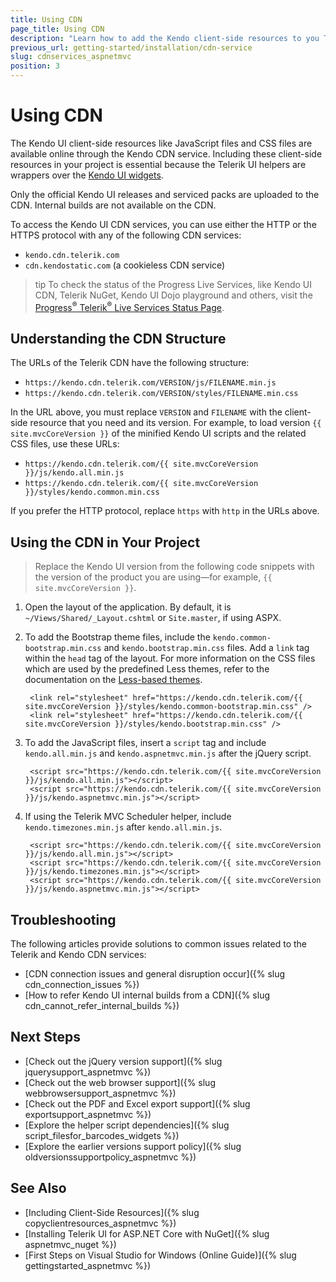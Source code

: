 ```yaml
---
title: Using CDN
page_title: Using CDN
description: "Learn how to add the Kendo client-side resources to you Telerik UI ASP.NET MVC project by using the Telerik CDN services."
previous_url: getting-started/installation/cdn-service
slug: cdnservices_aspnetmvc
position: 3
---
```


# Using CDN

The Kendo UI client-side resources like JavaScript files and CSS files are available online through the Kendo CDN service. Including these client-side resources in your project is essential because the Telerik UI helpers are wrappers over the [Kendo UI widgets](https://docs.telerik.com/kendo-ui/intro/first-steps).

Only the official Kendo UI releases and serviced packs are uploaded to the CDN. Internal builds are not available on the CDN.

To access the Kendo UI CDN services, you can use either the HTTP or the HTTPS protocol with any of the following CDN services:

* `kendo.cdn.telerik.com`
* `cdn.kendostatic.com` (a cookieless CDN service)

>tip To check the status of the Progress Live Services, like Kendo UI CDN, Telerik NuGet, Kendo UI Dojo playground and others, visit the [Progress<sup>®</sup> Telerik<sup>®</sup> Live Services Status Page](http://status.telerik.com/).

## Understanding the CDN Structure

The URLs of the Telerik CDN have the following structure:

* `https://kendo.cdn.telerik.com/VERSION/js/FILENAME.min.js`
* `https://kendo.cdn.telerik.com/VERSION/styles/FILENAME.min.css`

In the URL above, you must replace `VERSION` and `FILENAME` with the client-side resource that you need and its version. For example, to load version `{{ site.mvcCoreVersion }}` of the minified Kendo UI scripts and the related CSS files, use these URLs:

* `https://kendo.cdn.telerik.com/{{ site.mvcCoreVersion }}/js/kendo.all.min.js`
* `https://kendo.cdn.telerik.com/{{ site.mvcCoreVersion }}/styles/kendo.common.min.css`

If you prefer the HTTP protocol, replace `https` with `http` in the URLs above.

## Using the CDN in Your Project

> Replace the Kendo UI version from the following code snippets with the version of the product you are using&mdash;for example, `{{ site.mvcCoreVersion }}`.

1. Open the layout of the application. By default, it is `~/Views/Shared/_Layout.cshtml` or `Site.master`, if using ASPX.

1. To add the Bootstrap theme files, include the `kendo.common-bootstrap.min.css` and `kendo.bootstrap.min.css` files. Add a `link` tag within the `head` tag of the layout. For more information on the CSS files which are used by the predefined Less themes, refer to the documentation on the [Less-based themes](https://docs.telerik.com/kendo-ui/styles-and-layout/appearance-styling).

        <link rel="stylesheet" href="https://kendo.cdn.telerik.com/{{ site.mvcCoreVersion }}/styles/kendo.common-bootstrap.min.css" />
        <link rel="stylesheet" href="https://kendo.cdn.telerik.com/{{ site.mvcCoreVersion }}/styles/kendo.bootstrap.min.css" />

1. To add the JavaScript files, insert a `script` tag and include `kendo.all.min.js` and `kendo.aspnetmvc.min.js` after the jQuery script.

        <script src="https://kendo.cdn.telerik.com/{{ site.mvcCoreVersion }}/js/kendo.all.min.js"></script>
        <script src="https://kendo.cdn.telerik.com/{{ site.mvcCoreVersion }}/js/kendo.aspnetmvc.min.js"></script>

1. If using the Telerik MVC Scheduler helper, include `kendo.timezones.min.js` after `kendo.all.min.js`.

        <script src="https://kendo.cdn.telerik.com/{{ site.mvcCoreVersion }}/js/kendo.all.min.js"></script>
        <script src="https://kendo.cdn.telerik.com/{{ site.mvcCoreVersion }}/js/kendo.timezones.min.js"></script>
        <script src="https://kendo.cdn.telerik.com/{{ site.mvcCoreVersion }}/js/kendo.aspnetmvc.min.js"></script>

## Troubleshooting

The following articles provide solutions to common issues related to the Telerik and Kendo CDN services:

* [CDN connection issues and general disruption occur]({% slug cdn_connection_issues %})
* [How to refer Kendo UI internal builds from a CDN]({% slug cdn_cannot_refer_internal_builds %})

## Next Steps

* [Check out the jQuery version support]({% slug jquerysupport_aspnetmvc %})
* [Check out the web browser support]({% slug webbrowsersupport_aspnetmvc %})
* [Check out the PDF and Excel export support]({% slug exportsupport_aspnetmvc %})
* [Explore the helper script dependencies]({% slug script_filesfor_barcodes_widgets %})
* [Explore the earlier versions support policy]({% slug oldversionssupportpolicy_aspnetmvc %})

## See Also

* [Including Client-Side Resources]({% slug copyclientresources_aspnetmvc %})
* [Installing Telerik UI for ASP.NET Core with NuGet]({% slug aspnetmvc_nuget %})
* [First Steps on Visual Studio for Windows (Online Guide)]({% slug gettingstarted_aspnetmvc %})
